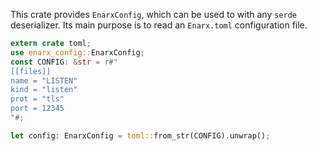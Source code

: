 This crate provides `EnarxConfig`, which can be used to with any `serde` deserializer.
Its main purpose is to read an `Enarx.toml` configuration file.

```rust
extern crate toml;
use enarx_config::EnarxConfig;
const CONFIG: &str = r#"
[[files]]
name = "LISTEN"
kind = "listen"
prot = "tls"
port = 12345
"#;

let config: EnarxConfig = toml::from_str(CONFIG).unwrap();
```

